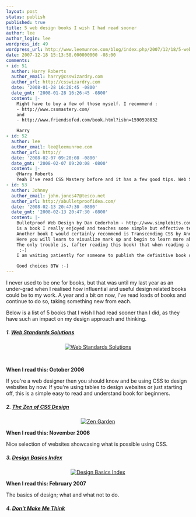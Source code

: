 ```yaml
---
layout: post
status: publish
published: true
title: 5 web design books I wish I had read sooner
author: lee
author_login: lee
wordpress_id: 49
wordpress_url: http://www.leemunroe.com/blog/index.php/2007/12/18/5-web-design-books-i-wish-i-had-read-sooner/
date: 2007-12-18 15:13:58.000000000 -08:00
comments:
- id: 51
  author: Harry Roberts
  author_email: harry@csswizardry.com
  author_url: http://csswizardry.com
  date: '2008-01-28 16:26:45 -0800'
  date_gmt: '2008-01-28 16:26:45 -0800'
  content: |-
    Might have to buy a few of those myself. I recommend :
    - http://www.cssmastery.com/
    and
    - http://www.friendsofed.com/book.html?isbn=1590598032

    Harry
- id: 52
  author: lee
  author_email: lee@leemunroe.com
  author_url: http://
  date: '2008-02-07 09:20:08 -0800'
  date_gmt: '2008-02-07 09:20:08 -0800'
  content: |-
    @Harry Roberts
    Yeah I've read CSS Mastery before and it has a few good tips. Web Standards Creativity looks good, I'll have to get a look at that
- id: 53
  author: Johnny
  author_email: john.jones47@tesco.net
  author_url: http://abulletproofidea.com/
  date: '2008-02-13 20:47:30 -0800'
  date_gmt: '2008-02-13 20:47:30 -0800'
  content: |-
    Bulletproof Web Design by Dan Cederholm - http://www.simplebits.com/publications/bulletproof/
    is a book I really enjoyed and teaches some simple but effective techniques.
    Another book I would certainly recommend is Transcending CSS by Andy Clarke. - http://www.transcendingcss.com/
    Here you will learn to visualize mark up and begin to learn more about CSS 3 selectors.
    The only trouble is, (after reading this book) that when reading a magazine or newspaper, the mind tends to see definition lists and unordered lists all over the page, so a magazine magically becomes one big book of mark-up (am I making any sense?)
     :-)
    I am waiting patiently for someone to publish the definitive book on semantics and microformats. Jeremy Keith maybe?

    Good choices BTW :-)
---
```

I never used to be one for books, but that was until my last year as an under-grad when I realised how influential and useful design related books could be to my work. A year and a bit on now, I've read loads of books and continue to do so, taking something new from each.

Below is a list of 5 books that I wish I had read sooner than I did, as they have such an impact on my design approach and thinking.
<h5>1. <a href="http://www.amazon.co.uk/gp/redirect.html%3FASIN=1590593812%26tag=leemunroe-21%26lcode=xm2%26cID=2025%26ccmID=165953%26location=/o/ASIN/1590593812%253FSubscriptionId=1YNZ339ZCHHAKYFSY702">Web Standards Solutions</a></h5>
<p align="center"><a href="http://www.amazon.co.uk/gp/redirect.html%3FASIN=1590593812%26tag=leemunroe-21%26lcode=xm2%26cID=2025%26ccmID=165953%26location=/o/ASIN/1590593812%253FSubscriptionId=1YNZ339ZCHHAKYFSY702"><img src="http://www.leemunroe.com/wp-content/uploads/2007/12/webstandardssolutions1.jpg" alt="Web Standards Solutions" /></a></p>
<p align="center">&nbsp;</p>
<strong>When I read this: </strong><strong>October 2006</strong>

If you're a web designer then you should know and be using CSS to design websites by now. If you're using tables to design websites or just starting off, this is a simple easy to read and understand book for beginners.
<h5>2. <a href="http://www.amazon.co.uk/gp/redirect.html%3FASIN=0321303474%26tag=leemunroe-21%26lcode=xm2%26cID=2025%26ccmID=165953%26location=/o/ASIN/0321303474%253FSubscriptionId=1YNZ339ZCHHAKYFSY702">The Zen of CSS Design
</a></h5>
<p align="center"><a href="http://www.amazon.co.uk/gp/redirect.html%3FASIN=0321303474%26tag=leemunroe-21%26lcode=xm2%26cID=2025%26ccmID=165953%26location=/o/ASIN/0321303474%253FSubscriptionId=1YNZ339ZCHHAKYFSY702"><img src="http://www.leemunroe.com/wp-content/uploads/2007/12/zen.jpg" alt="Zen Garden" /></a></p>
<strong>When I read this: November 2006</strong>

Nice selection of websites showcasing what is possible using CSS.
<h5>3. <a href="http://www.amazon.co.uk/gp/redirect.html%3FASIN=071532053X%26tag=subversionfor-20%26lcode=xm2%26cID=2025%26ccmID=165953%26location=/o/ASIN/071532053X%253FSubscriptionId=1YNZ339ZCHHAKYFSY702">Design Basics Index
</a></h5>
<p align="center"><a href="http://www.amazon.co.uk/gp/redirect.html%3FASIN=071532053X%26tag=subversionfor-20%26lcode=xm2%26cID=2025%26ccmID=165953%26location=/o/ASIN/071532053X%253FSubscriptionId=1YNZ339ZCHHAKYFSY702"><img src="http://www.leemunroe.com/wp-content/uploads/2007/12/basic.jpg" alt="Design Basics Index" /></a></p>
<strong>When I read this: February 2007</strong>

The basics of design; what and what not to do.
<h5>4. <a href="http://www.amazon.co.uk/gp/redirect.html%3FASIN=0321344758%26tag=leemunroe-21%26lcode=xm2%26cID=2025%26ccmID=165953%26location=/o/ASIN/0321344758%253FSubscriptionId=1YNZ339ZCHHAKYFSY702">Don't Make Me Think</a></h5>
<p align="center"><a href="http://www.amazon.co.uk/gp/redirect.html%3FASIN=0321344758%26tag=leemunroe-21%26lcode=xm2%26cID=2025%26ccmID=165953%26location=/o/ASIN/0321344758%253FSubscriptionId=1YNZ339ZCHHAKYFSY702"><img src="http://www.leemunroe.com/wp-content/uploads/2007/12/dontmakemething.jpg" alt="Don
